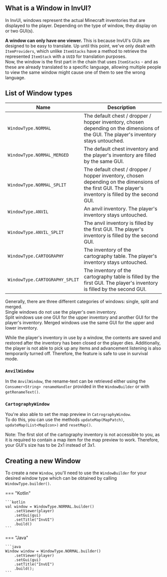 ## What is a Window in InvUI?

In InvUI, windows represent the actual Minecraft inventories that are displayed to the player.
Depending on the type of window, they display on or two GUI(s).

**A window can only have one viewer.** This is because InvUI's GUIs are designed to be easy to translate.
Up until this point, we've only dealt with `ItemProviders`, which unlike `ItemStacks` have a
method to retrieve the represented `ItemStack` with a `UUID` for translation purposes.  
Now, the window is the first part in the chain that uses `ItemStacks` - and as these are already
translated to a specific language, allowing multiple people to view the same window might cause
one of them to see the wrong language.

## List of Window types

| Name                           | Description                                                                                                                                              |
|--------------------------------|----------------------------------------------------------------------------------------------------------------------------------------------------------|
| `WindowType.NORMAL`            | The default chest / dropper / hopper inventory, chosen depending on the dimensions of the GUI. The player's inventory stays untouched.                   |
| `WindowType.NORMAL_MERGED`     | The default chest inventory and the player's inventory are filled by the same GUI.                                                                       |
| `WindowType.NORMAL_SPLIT`      | The default chest / dropper / hopper inventory, chosen depending on the dimensions of the first GUI. The player's inventory is filled by the second GUI. |
| `WindowType.ANVIL`             | An anvil inventory. The player's inventory stays untouched.                                                                                              |
| `WindowType.ANVIL_SPLIT`       | The anvil inventory is filled by the first GUI. The player's inventory is filled by the second GUI.                                                      |
| `WindowType.CARTOGRAPHY`       | The inventory of the cartography table. The player's inventory stays untouched.                                                                          |
| `WindowType.CARTOGRAPHY_SPLIT` | The inventory of the cartography table is filled by the first GUI. The player's inventory is filled by the second GUI.                                   |

Generally, there are three different categories of windows: single, split and merged.  
Single windows do not use the player's own inventory.  
Split windows use one GUI for the upper inventory and another GUI for the player's inventory.
Merged windows use the same GUI for the upper and lower inventory.

While the player's inventory in use by a window, the contents are saved and restored after
the inventory has been closed or the player dies.
Additionally, the player is not able to pick up any items and advancement listening is also
temporarily turned off. Therefore, the feature is safe to use in survival mode.

### `AnvilWindow`

In the `AnvilWindow`, the rename-text can be retrieved either using the `Consumer<String> renameHandler` provided
in the `WindowBuilder` or with `getRenameText()`.

### `CartographyWindow`

You're also able to set the map preview in `CatrographyWindow`.  
To do this, you can use the methods `updateMap(MapPatch)`, `updateMap(List<MapIcon>)` and `resetMap()`.

Note: The first slot of the cartography inventory is not accessible to you, as it is required to contain
a map item for the map preview to work. Therefore, your GUI's size has to be 2x1 instead of 3x1.

## Creating a new Window

To create a new `Window`, you'll need to use the `WindowBuilder` for your desired window type which can
be obtained by calling `WindowType.builder()`.

=== "Kotlin"

    ```kotlin
    val window = WindowType.NORMAL.builder()
        .setViewer(player)
        .setGui(gui)
        .setTitle("InvUI")
        .build()
    ```

=== "Java"

    ```java
    Window window = WindowType.NORMAL.builder()
        .setViewer(player)
        .setGui(gui)
        .setTitle("InvUI")
        .build();
    ```